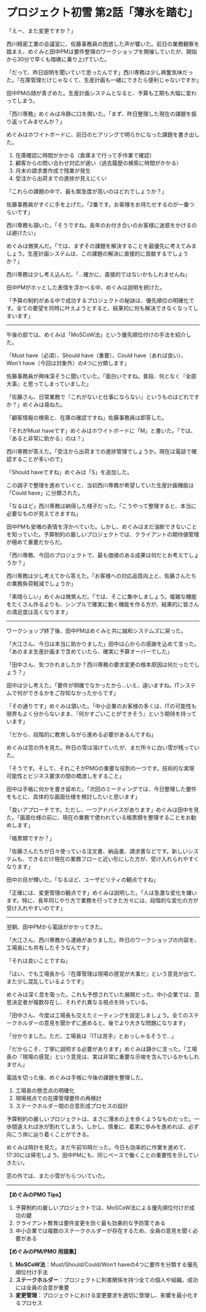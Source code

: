 # プロジェクト初雪 第2話「薄氷を踏む」

「えー、また変更ですか？」

西川精密工業の会議室に、佐藤事務員の困惑した声が響いた。前日の業務観察を踏まえ、めぐみと田中PMは要件整理のワークショップを開催していたが、開始から30分で早くも暗礁に乗り上げていた。

「だって、昨日説明を聞いていて思ったんです」西川専務は少し興奮気味だった。「在庫管理だけじゃなくて、生産計画も一緒にできたら便利じゃないですか」

田中PMの顔が青ざめた。生産計画システムとなると、予算も工期も大幅に変わってしまう。

「西川専務」めぐみは冷静に口を開いた。「まず、昨日整理した現在の課題を振り返ってみませんか？」

めぐみはホワイトボードに、前日のヒアリングで明らかになった課題を書き出した。

1. 在庫確認に時間がかかる（倉庫まで行って手作業で確認）
2. 顧客からの問い合わせ対応が遅い（過去履歴の検索に時間がかかる）
3. 月末の請求書作成で残業が発生
4. 受注から出荷までの進捗が見えにくい

「これらの課題の中で、最も緊急度が高いのはどれでしょうか？」

佐藤事務員がすぐに手を上げた。「2番です。お客様をお待たせするのが一番つらいです」

西川専務も頷いた。「そうですね。長年のお付き合いのお客様に迷惑をかけるのは避けたい」

めぐみは微笑んだ。「では、まずその課題を解決することを最優先に考えてみましょう。生産計画システムは、この課題の解決に直接的に貢献するでしょうか？」

西川専務は少し考え込んだ。「...確かに、直接的ではないかもしれませんね」

田中PMがホッとした表情を浮かべる中、めぐみは説明を続けた。

「予算の制約がある中で成功するプロジェクトの秘訣は、優先順位の明確化です。全ての要望を同時に叶えようとすると、結果的に何も解決できなくなってしまいます」

---

午後の部では、めぐみは「MoSCoW法」という優先順位付けの手法を紹介した。

「Must have（必須）、Should have（重要）、Could have（あれば良い）、Won't have（今回は対象外）の4つに分類します」

佐藤事務員が興味深そうに聞いていた。「面白いですね。普段、何となく『全部大事』と思ってしまっていました」

「佐藤さん、日常業務で『これがないと仕事にならない』というものはどれですか？」めぐみは尋ねた。

「顧客情報の検索と、在庫の確認ですね」佐藤事務員は即答した。

「それがMust haveです」めぐみはホワイトボードに「M」と書いた。「では、『あると非常に助かる』のは？」

西川専務が答えた。「受注から出荷までの進捗管理でしょうか。現在は電話で確認することが多いので」

「Should haveですね」めぐみは「S」を追加した。

この調子で整理を進めていくと、当初西川専務が希望していた生産計画機能は「Could have」に分類された。

「なるほど」西川専務は納得した様子だった。「こうやって整理すると、本当に必要なものが見えてきますね」

田中PMも安堵の表情を浮かべていた。しかし、めぐみはまだ油断できないことを知っていた。予算制約の厳しいプロジェクトでは、クライアントの期待値管理が極めて重要だからだ。

「西川専務、今回のプロジェクトで、最も価値のある成果は何だとお考えでしょうか？」

西川専務は少し考えてから答えた。「お客様への対応品質向上と、佐藤さんたちの業務負荷軽減でしょうか」

「素晴らしい」めぐみは微笑んだ。「では、そこに集中しましょう。複雑な機能をたくさん作るよりも、シンプルで確実に動く機能を作る方が、結果的に皆さんの満足度は高くなります」

---

ワークショップ終了後、田中PMはめぐみと共に誠和システムズに戻った。

「大江さん、今日は本当に助かりました」田中は心からの感謝を込めて言った。「あのまま生産計画まで含めていたら、確実に予算オーバーでした」

「田中さん、気づかれましたか？西川専務の要求変更の根本原因は何だったでしょう？」

田中は少し考えた。「要件が明確でなかったから...いえ、違いますね。ITシステムで何ができるかをご存知なかったからです」

「その通りです」めぐみは頷いた。「中小企業のお客様の多くは、ITの可能性も限界もよく分からないまま、『何かすごいことができそう』という期待を持っています」

「だから、段階的に教育しながら進める必要があるんですね」

めぐみは窓の外を見た。昨日の雪は溶けていたが、まだ所々に白い雪が残っていた。

「そうです。そして、それこそがPMOの重要な役割の一つです。技術的な実現可能性とビジネス要求の間の橋渡しをすること」

田中は手帳に何かを書き留めた。「次回のミーティングでは、今日整理した要件をもとに、具体的な画面仕様を検討したいと思います」

「良いアプローチです。ただし、一つアドバイスがあります」めぐみは田中を見た。「画面仕様の前に、現在の業務で使われている帳票類を整理することをお勧めします」

「帳票類ですか？」

「佐藤さんたちが日々使っている注文書、納品書、請求書などです。新しいシステムも、できるだけ現在の業務フローと近い形にした方が、受け入れられやすくなります」

田中の目が輝いた。「なるほど、ユーザビリティの観点ですね」

「正確には、変更管理の観点です」めぐみは説明した。「人は急激な変化を嫌います。特に、長年同じやり方で業務を行ってきた方々には、段階的な変化の方が受け入れやすいのです」

---

翌朝、田中PMから電話がかかってきた。

「大江さん、西川専務から連絡がありました。昨日のワークショップの内容を、工場長にも共有したそうなんです」

「それは良いことですね」

「はい、でも工場長から『在庫管理は現場の感覚が大事だ』という意見が出て、また少し混乱しているようです」

めぐみは深く息を吸った。これも予想されていた展開だった。中小企業では、意思決定者が複数存在し、それぞれ異なる視点を持っている。

「田中さん、今度は工場長も交えたミーティングを設定しましょう。全てのステークホルダーの意見を聞かずに進めると、後でより大きな問題になります」

「分かりました。ただ、工場長は『ITは苦手』とおっしゃるそうで...」

「だからこそ、丁寧に説明する必要があります」めぐみは静かに言った。「工場長の『現場の感覚』という意見は、実は非常に重要な示唆を含んでいるかもしれません」

電話を切った後、めぐみは手帳に今後の課題を整理した。

1. 工場長の懸念点の明確化
2. 現場視点での在庫管理要件の再検討
3. ステークホルダー間の合意形成プロセスの設計

予算制約の厳しいプロジェクトは、まさに薄氷の上を歩くようなものだった。一歩間違えれば氷が割れてしまう。しかし、慎重に、着実に歩みを進めれば、必ず向こう岸に辿り着くことができる。

めぐみは時計を見た。まだ午前10時だった。今日も効率的に作業を進めて、17:30には帰宅しよう。田中PMにも、同じペースで働くことの重要性を示していきたい。

窓の外では、また小雪がちらついていた。

---

**【めぐみのPMO Tips】**
1. 予算制約の厳しいプロジェクトでは、MoSCoW法による優先順位付けが成功の鍵
2. クライアント教育は要件変更を防ぐ最も効果的な予防策である  
3. 中小企業では複数のステークホルダーが存在するため、全員の意見を聞く必要がある

**【めぐみのPM/PMO 用語集】**
1. **MoSCoW法**：Must/Should/Could/Won't haveの4つに要件を分類する優先順位付け手法
2. **ステークホルダー**：プロジェクトに利害関係を持つ全ての個人や組織。成功には全員の合意が重要
3. **変更管理**：プロジェクトにおける変更要求を適切に管理し、影響を最小化するプロセス